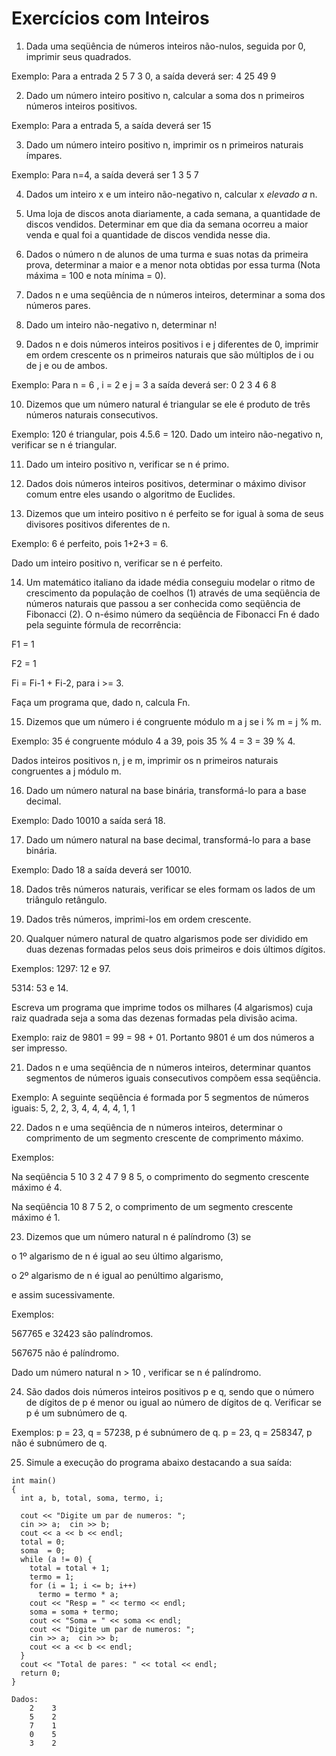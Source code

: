 # Exercícios com Inteiros


1.  Dada uma seqüência de números inteiros não-nulos, seguida por 0, imprimir seus quadrados. 

Exemplo: Para a entrada 2 5 7 3 0, a saída deverá ser: 4 25 49 9


2.  Dado um número inteiro positivo n, calcular a soma dos n primeiros números inteiros positivos. 

Exemplo: Para a entrada 5, a saída deverá ser 15


3.  Dado um número inteiro positivo n, imprimir os n primeiros naturais ímpares.

Exemplo: Para n=4, a saída deverá ser 1 3 5 7


4.  Dados um inteiro x e um inteiro não-negativo n, calcular x _elevado a_ n. 


5.  Uma loja de discos anota diariamente, a cada semana, a quantidade de discos vendidos. Determinar em que dia da semana ocorreu a maior venda e qual foi a quantidade de discos vendida nesse dia. 


6.  Dados o número n de alunos de uma turma e suas notas da primeira prova, 
determinar a maior e a menor nota obtidas por essa turma (Nota máxima = 100 e nota mínima = 0). 

7.  Dados n e uma seqüência de n números inteiros, determinar a soma dos números pares. 

8.  Dado um inteiro não-negativo n, determinar n! 

9.  Dados n e dois números inteiros positivos i e j diferentes de 0, imprimir em ordem crescente os n primeiros naturais que são múltiplos de i ou de j e ou de ambos.

Exemplo: Para n = 6 , i = 2 e j = 3 a saída deverá ser: 0 2 3 4 6 8 

10.  Dizemos que um número natural é triangular se ele é produto de três números naturais consecutivos.

Exemplo: 120 é triangular, pois 4.5.6 = 120.
Dado um inteiro não-negativo n, verificar se n é triangular. 

11.  Dado um inteiro positivo n, verificar se n é primo. 

12.  Dados dois números inteiros positivos, determinar o máximo divisor comum entre eles usando o algoritmo de Euclides.

13.  Dizemos que um inteiro positivo n é perfeito se for igual à soma de seus divisores positivos diferentes de n.

Exemplo: 6 é perfeito, pois 1+2+3 = 6.

Dado um inteiro positivo n, verificar se n é perfeito. 

14.  Um matemático italiano da idade média conseguiu modelar o ritmo de crescimento da população de coelhos (1) através de uma seqüência de números naturais que passou a ser conhecida como seqüência de Fibonacci (2). O n-ésimo número da seqüência de Fibonacci Fn é dado pela seguinte fórmula de recorrência:


F1 = 1

F2 = 1

Fi = Fi-1 + Fi-2, para i >= 3.


Faça um programa que, dado n, calcula Fn. 

15.  Dizemos que um número i é congruente módulo m a j se i % m = j % m. 

Exemplo: 35 é congruente módulo 4 a 39, pois
35 % 4 = 3 = 39 % 4.

Dados inteiros positivos n, j e m, imprimir os n primeiros naturais congruentes a j módulo m.

16.  Dado um número natural na base binária, transformá-lo para a base decimal.

Exemplo:
Dado 10010 a saída será 18.

17.  Dado um número natural na base decimal, transformá-lo para a base binária.

Exemplo: Dado 18 a saída deverá ser 10010. 

18.  Dados três números naturais, verificar se eles formam os lados de um triângulo retângulo. 

19.  Dados três números, imprimi-los em ordem crescente. 


20. Qualquer número natural de quatro algarismos pode ser dividido em duas dezenas formadas pelos seus dois primeiros e dois últimos dígitos.

Exemplos:
1297: 12 e 97.

5314: 53 e 14.

Escreva um programa que imprime todos os milhares (4 algarismos) cuja raiz quadrada seja a soma das dezenas formadas pela divisão acima.

Exemplo: raiz de 9801 = 99 = 98 + 01. 
Portanto 9801 é um dos números a ser impresso.

21. Dados n e uma seqüência de n números inteiros, determinar quantos segmentos de números iguais consecutivos compõem essa seqüência.

Exemplo: A seguinte seqüência é formada por 5 segmentos de números iguais:   5,  2,  2,  3,  4,  4,  4,  4,  1,  1 

22.  Dados n e uma seqüência de n números inteiros, determinar o comprimento de um segmento crescente de comprimento máximo.

Exemplos:

Na seqüência   5  10  3  2  4  7  9  8  5,   o comprimento do segmento crescente máximo é 4.

Na seqüência   10  8  7  5  2,  o comprimento de um segmento crescente máximo é 1. 

23.  Dizemos que um número natural n é palíndromo (3) se 
    
o 1º algarismo de n é igual ao seu último algarismo, 

o 2º algarismo de n é igual ao penúltimo algarismo, 

e assim sucessivamente.

Exemplos:

567765 e 32423 são palíndromos.

567675 não é palíndromo.

Dado um número natural n > 10 , verificar se n é palíndromo. 

24.  São dados dois números inteiros positivos p e q, sendo que o número de dígitos de p é menor ou igual ao número de dígitos de q. Verificar se p é um subnúmero de q.

Exemplos:
p = 23, q = 57238, p é subnúmero de q.
p = 23, q = 258347, p não é subnúmero de q.


25.  Simule a execução do programa abaixo destacando a sua saída:

```
int main()
{
  int a, b, total, soma, termo, i;

  cout << "Digite um par de numeros: ";
  cin >> a;  cin >> b;
  cout << a << b << endl;
  total = 0;
  soma  = 0;
  while (a != 0) {  
    total = total + 1;
    termo = 1;
    for (i = 1; i <= b; i++)
      termo = termo * a; 
    cout << "Resp = " << termo << endl;
    soma = soma + termo;
    cout << "Soma = " << soma << endl;
    cout << "Digite um par de numeros: ";
    cin >> a;  cin >> b;
    cout << a << b << endl; 
  }
  cout << "Total de pares: " << total << endl;
  return 0;
}
```
```
Dados: 
    2    3 
    5    2 
    7    1 
    0    5 
    3    2  
```

